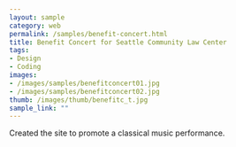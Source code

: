 ```yaml
---
layout: sample
category: web
permalink: /samples/benefit-concert.html
title: Benefit Concert for Seattle Community Law Center
tags:
- Design
- Coding
images:
- /images/samples/benefitconcert01.jpg
- /images/samples/benefitconcert02.jpg
thumb: /images/thumb/benefitc_t.jpg
sample_link: ""
---
```

Created the site to promote a classical music performance.
